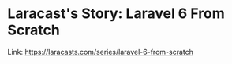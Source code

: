 # Laracast's Story: Laravel 6 From Scratch

Link: https://laracasts.com/series/laravel-6-from-scratch